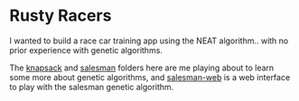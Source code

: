# Rusty Racers
I wanted to build a race car training app using the NEAT algorithm.. with no prior experience with genetic algorithms.

The [knapsack](./knapsack/) and [salesman](./salesman/) folders here are me playing about to learn some more about genetic algorithms, and [salesman-web](./salesman-web) is a web interface to play with the salesman genetic algorithm.